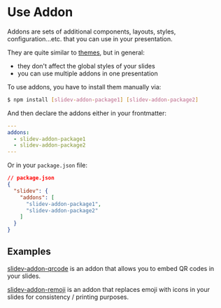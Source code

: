 # Use Addon

Addons are sets of additional components, layouts, styles, configuration...etc. that you can use in your presentation.

They are quite similar to [themes](/themes/use), but in general:

- they don't affect the global styles of your slides
- you can use multiple addons in one presentation

To use addons, you have to install them manually via:

```bash
$ npm install [slidev-addon-package1] [slidev-addon-package2]
```

And then declare the addons either in your frontmatter:

```yaml
---
addons:
  - slidev-addon-package1
  - slidev-addon-package2
---
```

Or in your `package.json` file:

```json
// package.json
{
  "slidev": {
    "addons": [
      "slidev-addon-package1",
      "slidev-addon-package2"
    ]
  }
}
```

## Examples

[slidev-addon-qrcode](https://github.com/kravetsone/slidev-addon-qrcode) is an addon that allows you to embed QR codes in your slides.


[slidev-addon-remoji](https://github.com/twitwi/slidev-addon-remoji) is an addon that replaces emoji with icons in your slides for consistency / printing purposes.